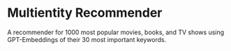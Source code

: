 # Multientity Recommender
A recommender for 1000 most popular movies, books, and TV shows using GPT-Embeddings of their 30 most important keywords. 
